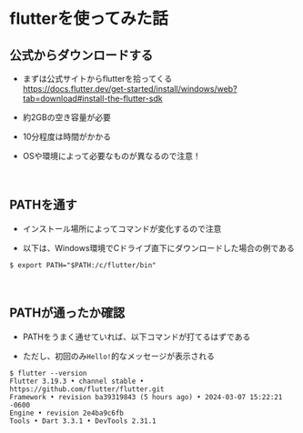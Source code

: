 # flutterを使ってみた話

## 公式からダウンロードする

- まずは公式サイトからflutterを拾ってくる<br>
https://docs.flutter.dev/get-started/install/windows/web?tab=download#install-the-flutter-sdk

- 約2GBの空き容量が必要

- 10分程度は時間がかかる

- OSや環境によって必要なものが異なるので注意！

<br>

## PATHを通す

- インストール場所によってコマンドが変化するので注意

- 以下は、Windows環境でCドライブ直下にダウンロードした場合の例である

```
$ export PATH="$PATH:/c/flutter/bin"
```
<br>

## PATHが通ったか確認

- PATHをうまく通せていれば、以下コマンドが打てるはずである

- ただし、初回のみ```Hello!```的なメッセージが表示される

```
$ flutter --version
Flutter 3.19.3 • channel stable • https://github.com/flutter/flutter.git
Framework • revision ba39319843 (5 hours ago) • 2024-03-07 15:22:21 -0600
Engine • revision 2e4ba9c6fb
Tools • Dart 3.3.1 • DevTools 2.31.1
```

